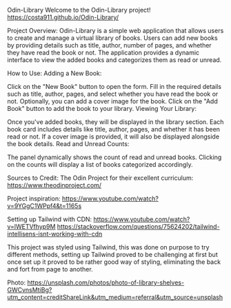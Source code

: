 Odin-Library 
Welcome to the Odin-Library project! https://costa911.github.io/Odin-Library/

Project Overview:
Odin-Library is a simple web application that allows users to create and manage a virtual library of books. Users can add new books by providing details such as title, author, number of pages, and whether they have read the book or not. The application provides a dynamic interface to view the added books and categorizes them as read or unread.

How to Use:
Adding a New Book:

Click on the "New Book" button to open the form.
Fill in the required details such as title, author, pages, and select whether you have read the book or not.
Optionally, you can add a cover image for the book.
Click on the "Add Book" button to add the book to your library.
Viewing Your Library:

Once you've added books, they will be displayed in the library section.
Each book card includes details like title, author, pages, and whether it has been read or not.
If a cover image is provided, it will also be displayed alongside the book details.
Read and Unread Counts:

The panel dynamically shows the count of read and unread books.
Clicking on the counts will display a list of books categorized accordingly. 

Sources to Credit: 
The Odin Project for their excellent curriculum: https://www.theodinproject.com/  

Project inspiration: 
https://www.youtube.com/watch?v=9YGgC1WPpf4&t=1165s 

Setting up Tailwind with CDN: 
https://www.youtube.com/watch?v=lWETVfhyp9M
https://stackoverflow.com/questions/75624202/tailwind-intellisens-isnt-working-with-cdn

This project was styled using Tailwind, this was done on purpose to try different methods, setting up Tailwind proved to be challenging at first but once set up it proved to be rather good way of styling, eliminating the back and fort from page to another.

Photo:
https://unsplash.com/photos/photo-of-library-shelves-GWCvnsMtiBg?utm_content=creditShareLink&utm_medium=referral&utm_source=unsplash